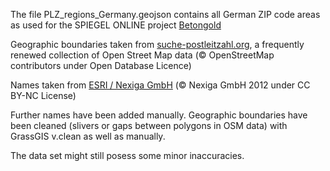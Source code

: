 The file PLZ_regions_Germany.geojson contains all German ZIP code areas as used for the SPIEGEL ONLINE project [Betongold](http://www.spiegel.de/betongold)

Geographic boundaries taken from [suche-postleitzahl.org](http://www.suche-postleitzahl.org/downloads), a frequently renewed collection of Open Street Map data (© OpenStreetMap contributors under Open Database Licence)

Names taken from [ESRI / Nexiga GmbH](http://www.arcgis.com/home/item.html?id=8d58da2e71704bb79360a877ea0623b9) (© Nexiga GmbH 2012 under CC BY-NC License)

Further names have been added manually. Geographic boundaries have been cleaned (slivers or gaps between polygons in OSM data) with GrassGIS v.clean as well as manually.

The data set might still posess some minor inaccuracies.
